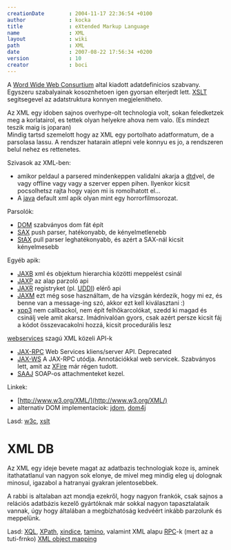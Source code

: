 ```yaml
---
creationDate        : 2004-11-17 22:36:54 +0100 
author              : kocka 
title               : eXtended Markup Language 
name                : XML 
layout              : wiki 
path                : XML 
date                : 2007-08-22 17:56:34 +0200 
version             : 10 
creator             : boci 
---
```

A [Word Wide Web Consurtium](http://www.w3.org) altal kiadott adatdefinicios szabvany. Egyszeru szabalyainak kosoznhetoen igen gyorsan elterjedt lett. [XSLT](XSLT.html) segitsegevel az adatstruktura konnyen megjelenitheto.

Az XML egy idoben sajnos overhype-olt technologia volt, sokan feledketzek meg a korlatairol, es tettek olyan helyekre ahova nem valo. (Es mindezt teszik maig is joparan)<br/>
Mindig tartsd szemelott hogy az XML egy portolhato adatformatum, de a parsolasa lassu. A rendszer hatarain atlepni vele konnyu es jo, a rendszeren belul nehez es rettenetes.

Szivasok az XML-ben: 

*   amikor peldaul a parsered mindenkeppen validalni akarja a [dtd](DTD.html)vel, de vagy offline vagy vagy a szerver eppen pihen. Ilyenkor kicsit pocsolhetsz rajta hogy vajon mi is romolhatott el... 
*   A [java](java.html) default xml apik olyan mint egy horrorfilmsorozat.

Parsolók:

*   [DOM](dom.html) szabványos dom fát épít
*   [SAX](sax.html) push parser, hatékonyabb, de kényelmetlenebb
*   [StAX](StAX.html) pull parser leghatékonyabb, és azért a SAX-nál kicsit kényelmesebb

Egyéb apik:

*   [JAXB](jaxb.html) xml és objektum hierarchia közötti meppelést csinál
*   [JAXP](Missing.html) az alap parzoló api
*   [JAXR](JAXR.html) registryket (pl. [UDDI](UDDI.html)) elérő api
*   [JAXM](Missing.html) ezt még sose használtam, de ha vizsgán kérdezik, hogy mi ez, és benne van a message-ing szó, akkor ezt kell kiválasztani :)
*   [xpp3](Missing.html) nem callbackol, nem épít felhőkarcolókat, szedd ki magad és csinálj vele amit akarsz. Imádnivalóan gyors, csak azért persze kicsit fáj a kódot összevacakolni hozzá, kicsit procedurális lesz

[webservices](WebServices.html) szagú XML közeli API-k

*   [JAX-RPC](JAX-RPC.html) Web Services kliens/server API. Deprecated
*   [JAX-WS](JAX-WS.html) A JAX-RPC utódja. Annotációkkal web servicek. Szabványos lett, amit az [XFire](xfire.html) már régen tudott.
*   [SAAJ](SAAJ.html) SOAP-os attachmenteket kezel.  

Linkek:

*   [http://www.w3.org/XML/](http://www.w3.org/XML/)
*   alternativ DOM implementaciok: [jdom](jdom.html), [dom4j](dom4j.html)

Lasd: [w3c](w3c.html), [xslt](XSLT.html)

# XML DB

Az XML egy ideje bevete magat az adatbazis technologiak koze is, aminek itathatatlanul van nagyon sok elonye, de mivel meg mindig eleg uj dolognak minosul, igazabol a hatranyai gyakran jelentosebbek.

A rabbi is altalaban azt mondja ezekről, hogy nagyon frankók, csak sajnos a relációs adatbázis kezelő gyártóknak már sokkal nagyon tapasztalataik vannak, úgy hogy általában a megbízhatóság kedvéért inkább parzolunk és meppelünk.

Lasd: [XQL](xql.html), [XPath](XPath.html), [xindice](xindice.html), [tamino](tamino.html), valamint XML alapu [RPC](RPC.html)-k (mert az a tuti-frnko) [XML object mapping](XML%20object%20mapping.html)
